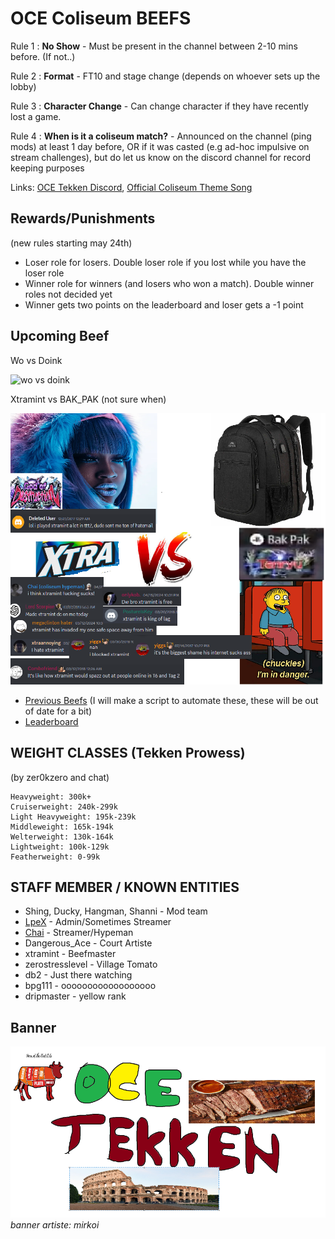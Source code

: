 # OCE Coliseum BEEFS

Rule 1 : **No Show** - Must be present in the channel between 2-10 mins before. (If not..)

Rule 2 : **Format** - FT10 and stage change (depends on whoever sets up the lobby)

Rule 3 : **Character Change** - Can change character if they have recently lost a game.

Rule 4 : **When is it a coliseum match?** - Announced on the channel (ping mods) at least 1 day before, OR if it was casted (e.g ad-hoc impulsive on stream challenges), but do let us know on the discord channel for record keeping purposes

Links: [OCE Tekken Discord](https://discord.gg/HHs95kTMSn), 
[Official Coliseum Theme Song](https://www.youtube.com/watch?v=pDg6rCHgoHQ)

## Rewards/Punishments
(new rules starting may 24th)
- Loser role for losers. Double loser role if you lost while you have the loser role
- Winner role for winners (and losers who won a match). Double winner roles not decided yet
- Winner gets two points on the leaderboard and loser gets a -1 point

## Upcoming Beef

Wo vs Doink

![wo vs doink](https://cdn.discordapp.com/attachments/1235275627201040524/1243387532822052894/image.png?ex=66514a60&is=664ff8e0&hm=0186a3313c8233fe5e43260de18c267810cd76fa836f03a87f0b2a9978a47d70&)

Xtramint vs BAK_PAK (not sure when)

![xtra vs bakpak](xtramint_vs_bakpak.png)

- [Previous Beefs](HISTORY.md) (I will make a script to automate these, these will be out of date for a bit)
- [Leaderboard](https://challonge.com/OCEDiscordBEEF)

## WEIGHT CLASSES (Tekken Prowess)
(by zer0kzero and chat)

    Heavyweight: 300k+
    Cruiserweight: 240k-299k
    Light Heavyweight: 195k-239k
    Middleweight: 165k-194k
    Welterweight: 130k-164k
    Lightweight: 100k-129k
    Featherweight: 0-99k

## STAFF MEMBER / KNOWN ENTITIES ##

- Shing, Ducky, Hangman, Shanni - Mod team
- [LpeX](https://www.twitch.tv/mrlpex) - Admin/Sometimes Streamer
- [Chai](https://www.twitch.tv/chai) - Streamer/Hypeman
- Dangerous_Ace - Court Artiste
- xtramint - Beefmaster
- zerostresslevel - Village Tomato
- db2 - Just there watching
- bpg111 - oooooooooooooooooo
- dripmaster - yellow rank

## Banner ##
![the banner](scrote.png)
_banner artiste: mirkoi_
